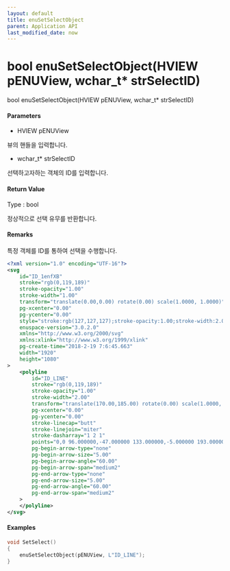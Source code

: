 ```yaml
---
layout: default
title: enuSetSelectObject
parent: Application API
last_modified_date: now
---
```

# bool enuSetSelectObject\(HVIEW pENUView, wchar\_t\* strSelectID\)

bool enuSetSelectObject\(HVIEW pENUView, wchar\_t\* strSelectID\)

#### Parameters

* HVIEW pENUView

뷰의 핸들을 입력합니다.

* wchar\_t\* strSelectID

선택하고자하는 객체의 ID를 입력합니다.

#### Return Value

Type : bool

정상적으로 선택 유무를 반환합니다.

#### Remarks

특정 객체를 ID를 통하여 선택을 수행합니다.

```xml
<?xml version="1.0" encoding="UTF-16"?>
<svg
	id="ID_1enfXB"
	stroke="rgb(0,119,189)"
	stroke-opacity="1.00"
	stroke-width="1.00"
	transform="translate(0.00,0.00) rotate(0.00) scale(1.0000, 1.0000)"
	pg-xcenter="0.00"
	pg-ycenter="0.00"
	style="stroke:rgb(127,127,127);stroke-opacity:1.00;stroke-width:2.00;stroke-dasharray:1,1,1;"
	enuspace-version="3.0.2.0"
	xmlns="http://www.w3.org/2000/svg"
	xmlns:xlink="http://www.w3.org/1999/xlink"
	pg-create-time="2018-2-19 7:6:45.663"
	width="1920"
	height="1080"
>
	<polyline
		id="ID_LINE"
		stroke="rgb(0,119,189)"
		stroke-opacity="1.00"
		stroke-width="2.00"
		transform="translate(170.00,185.00) rotate(0.00) scale(1.0000, 1.0000)"
		pg-xcenter="0.00"
		pg-ycenter="0.00"
		stroke-linecap="butt"
 		stroke-linejoin="miter"
 		stroke-dasharray="1 2 1"
 		points="0,0 96.000000,-47.000000 133.000000,-5.000000 193.000000,-23.000000 260.000000,16.000000"
		pg-begin-arrow-type="none"
		pg-begin-arrow-size="5.00"
		pg-begin-arrow-angle="60.00"
		pg-begin-arrow-span="medium2"
		pg-end-arrow-type="none"
		pg-end-arrow-size="5.00"
		pg-end-arrow-angle="60.00"
		pg-end-arrow-span="medium2"
	>
	</polyline>
</svg>

```

#### Examples

```cpp
void SetSelect()
{    
    enuSetSelectObject(pENUView, L"ID_LINE");
}
```



